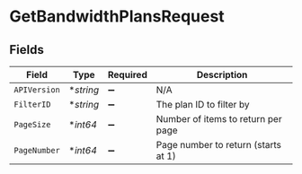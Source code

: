 # GetBandwidthPlansRequest


## Fields

| Field                               | Type                                | Required                            | Description                         |
| ----------------------------------- | ----------------------------------- | ----------------------------------- | ----------------------------------- |
| `APIVersion`                        | **string*                           | :heavy_minus_sign:                  | N/A                                 |
| `FilterID`                          | **string*                           | :heavy_minus_sign:                  | The plan ID to filter by            |
| `PageSize`                          | **int64*                            | :heavy_minus_sign:                  | Number of items to return per page  |
| `PageNumber`                        | **int64*                            | :heavy_minus_sign:                  | Page number to return (starts at 1) |
